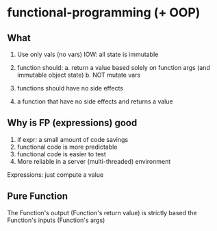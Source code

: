 # functional-programming (+ OOP)

## What

1. Use only vals (no vars)
   IOW: all state is immutable

1. function should:
   a. return a value based solely on function args (and immutable object state)
   b. NOT mutate vars
   
1. functions should have no side effects

1.   a function that have no side effects and returns a value

## Why is FP (expressions) good 

1.  if expr: a small amount of code savings
2.  functional code is more predictable 
2.  functional code is easier to test
2.  More reliable in a server (multi-threaded) environment


Expressions: just compute a value


## Pure Function
The Function's output (Function's return value)  is strictly based the  Function's inputs (Function's args) 

   